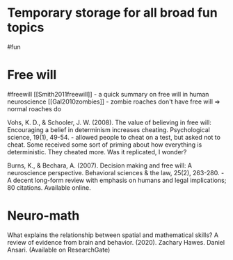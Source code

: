 # Temporary storage for all broad fun topics
#fun

# Free will
#freewill
[[Smith2011freewill]] - a quick summary on free will in human neuroscience
[[Gal2010zombies]] - zombie roaches don't have free will ⇒ normal roaches do

Vohs, K. D., & Schooler, J. W. (2008). The value of believing in free will: Encouraging a belief in determinism increases cheating. Psychological science, 19(1), 49-54. - allowed people to cheat on a test, but asked not to cheat. Some received some sort of priming about how everything is deterministic. They cheated more. Was it replicated, I wonder?

Burns, K., & Bechara, A. (2007). Decision making and free will: A neuroscience perspective. Behavioral sciences & the law, 25(2), 263-280. - A decent long-form review with emphasis on humans and legal implications; 80 citations. Available online.

# Neuro-math

What explains the relationship between spatial and mathematical skills? A review of evidence from brain and behavior. (2020). Zachary Hawes. Daniel Ansari.
(Available on ResearchGate)

